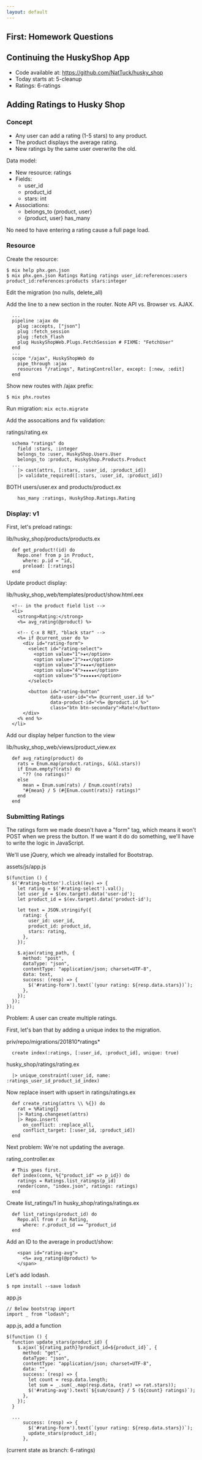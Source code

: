 ```yaml
---
layout: default
---
```


## First: Homework Questions

## Continuing the HuskyShop App

 * Code available at: https://github.com/NatTuck/husky_shop
 * Today starts at: 5-cleanup
 * Ratings: 6-ratings
 
## Adding Ratings to Husky Shop

### Concept

 - Any user can add a rating (1-5 stars) to any product.
 - The product displays the average rating.
 - New ratings by the same user overwrite the old.

Data model:

 - New resource: ratings
 - Fields:
   - user_id
   - product_id
   - stars: int
 - Associations:
   - belongs_to {product, user}
   - {product, user} has_many

No need to have entering a rating cause a full page load.

### Resource

Create the resource:

```
$ mix help phx.gen.json
$ mix phx.gen.json Ratings Rating ratings user_id:references:users product_id:references:products stars:integer
```

Edit the migration (no nulls, delete_all)

Add the line to a new section in the router. Note API vs. Browser vs. AJAX.

```
  ...
  pipeline :ajax do
    plug :accepts, ["json"]
    plug :fetch_session
    plug :fetch_flash
    plug HuskyShopWeb.Plugs.FetchSession # FIXME: "FetchUser"
  end
  ...
  scope "/ajax", HuskyShopWeb do
    pipe_through :ajax
    resources "/ratings", RatingController, except: [:new, :edit]
  end
```

Show new routes with /ajax prefix:

```
$ mix phx.routes
```

Run migration: ```mix ecto.migrate```

Add the assocaitions and fix validation:

ratings/rating.ex

```
  schema "ratings" do
    field :stars, :integer
    belongs_to :user, HuskyShop.Users.User
    belongs_to :product, HuskyShop.Products.Product
  ...
    |> cast(attrs, [:stars, :user_id, :product_id])
    |> validate_required([:stars, :user_id, :product_id])
```

BOTH users/user.ex and products/product.ex

```
    has_many :ratings, HuskyShop.Ratings.Rating
```

### Display: v1

First, let's preload ratings:

lib/husky_shop/products/products.ex

```
  def get_product!(id) do
    Repo.one! from p in Product,
      where: p.id = ^id,
      preload: [:ratings]
  end
```

Update product display:

lib/husky\_shop\_web/templates/product/show.html.eex

```
  <!-- in the product field list -->
  <li>
    <strong>Rating:</strong>
    <%= avg_rating(@product) %>
  
    <!-- C-x 8 RET, "black star" -->
    <%= if @current_user do %>
      <div id="rating-form">
        <select id="rating-select">
          <option value="1">★</option>
          <option value="2">★★</option>
          <option value="3">★★★</option>
          <option value="4">★★★★</option>
          <option value="5">★★★★★</option>
        </select>

        <button id="rating-button"
                data-user-id="<%= @current_user.id %>"
                data-product-id="<%= @product.id %>"
                class="btn btn-secondary">Rate!</button>
      </div>
    <% end %>
  </li>
```

Add our display helper function to the view

lib/husky\_shop\_web/views/product\_view.ex

```
  def avg_rating(product) do
    rats = Enum.map(product.ratings, &(&1.stars))
    if Enum.empty?(rats) do
      "?? (no ratings)"
    else
      mean = Enum.sum(rats) / Enum.count(rats)
      "#{mean} / 5 (#{Enum.count(rats)} ratings)"
    end
  end
```

### Submitting Ratings

The ratings form we made doesn't have a "form" tag, which means it won't
POST when we press the button. If we want it do do something, we'll have
to write the logic in JavaScript.

We'll use jQuery, which we already installed for Bootstrap.

assets/js/app.js

```
$(function () {
  $('#rating-button').click((ev) => {
    let rating = $('#rating-select').val();
    let user_id = $(ev.target).data('user-id');
    let product_id = $(ev.target).data('product-id');

    let text = JSON.stringify({
      rating: {
        user_id: user_id,
        product_id: product_id,
        stars: rating,
      },
    });

    $.ajax(rating_path, {
      method: "post",
      dataType: "json",
      contentType: "application/json; charset=UTF-8",
      data: text,
      success: (resp) => {
        $('#rating-form').text(`(your rating: ${resp.data.stars})`);
      },
    });
  });
});
```

Problem: A user can create multiple ratings.

First, let's ban that by adding a unique index to the migration.

priv/repo/migrations/201810\*ratings\*

```
  create index(:ratings, [:user_id, :product_id], unique: true)
```

husky_shop/ratings/rating.ex

```
  |> unique_constraint(:user_id, name: :ratings_user_id_product_id_index)
```

Now replace insert with upsert in ratings/ratings.ex

```
  def create_rating(attrs \\ %{}) do
    rat = %Rating{}
    |> Rating.changeset(attrs)
    |> Repo.insert(
      on_conflict: :replace_all,
      conflict_target: [:user_id, :product_id])
  end
```

Next problem: We're not updating the average.

rating_controller.ex

```
  # This goes first.
  def index(conn, %{"product_id" => p_id}) do
    ratings = Ratings.list_ratings(p_id)
    render(conn, "index.json", ratings: ratings)
  end
```

Create list_ratings/1 in husky\_shop/ratings/ratings.ex

```
  def list_ratings(product_id) do
    Repo.all from r in Rating,
      where: r.product_id == ^product_id
  end
```

Add an ID to the average in product/show:

```
    <span id="rating-avg">
      <%= avg_rating(@product) %>
    </span>
```

Let's add lodash.

```
$ npm install --save lodash
```

app.js

```
// Below bootstrap import
import _ from "lodash";
```

app.js, add a function

```
$(function () {
  function update_stars(product_id) {
    $.ajax(`${rating_path}?product_id=${product_id}`, {
      method: "get",
      dataType: "json",
      contentType: "application/json; charset=UTF-8",
      data: "",
      success: (resp) => {
        let count = resp.data.length;
        let sum = _.sum(_.map(resp.data, (rat) => rat.stars));
        $('#rating-avg').text(`${sum/count} / 5 (${count} ratings)`);
      },
    });
  }

  ...
      success: (resp) => {
        $('#rating-form').text(`(your rating: ${resp.data.stars})`);
        update_stars(product_id);
      },
```

(current state as branch: 6-ratings) 



